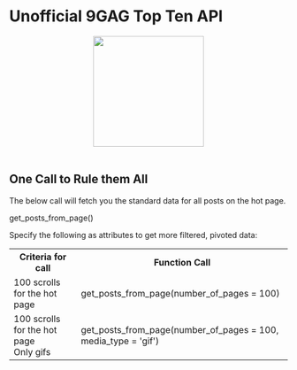Unofficial 9GAG Top Ten API
================
<center><img src = "http://upload.wikimedia.org/wikipedia/fr/2/28/9gag_new_logo.png" height = "200" width = "200" /></center>
</br>
<h2> One Call to Rule them All</h2>


The below call will fetch you the standard data for all posts on the hot page.

get_posts_from_page()

Specify the following as attributes to get more filtered, pivoted data:
<table>
  <th>
    Criteria for call
  </th>
  <th>
    Function Call
  </th>
  <tr>
    <td>100 scrolls for the hot page</td>
    <td> get_posts_from_page(number_of_pages = 100)
  </tr>
  <tr>
    <td>100 scrolls for the hot page<br>Only gifs</td>
    <td> get_posts_from_page(number_of_pages = 100, media_type = 'gif')
  </tr>
</table>
